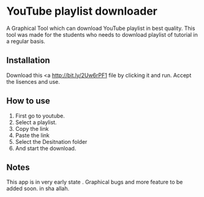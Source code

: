 # YouTube playlist downloader
A Graphical Tool which can download YouTube playlist in best quality. This tool was made for the students who needs to download playlist of tutorial in a regular basis.

## Installation 

Download this <a http://bit.ly/2Uw6rPF1<a/> file by clicking it and run. Accept the lisences and use.


## How to use


1. First go to youtube.
2. Select a playlist.
3. Copy the link 
4. Paste the link 
5. Select the Desitnation folder 
6. And start the download.

## Notes

This app is in very early state . Graphical bugs and more feature to be added soon. in sha allah.
